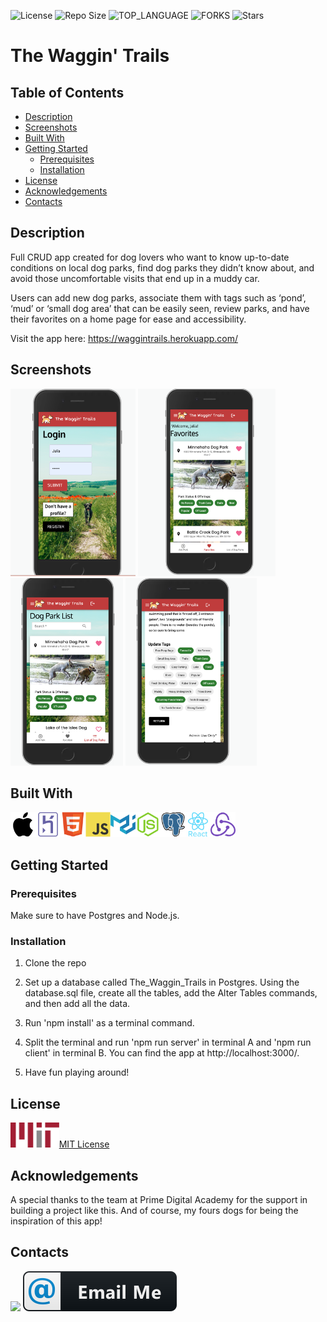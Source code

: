 ![License](https://img.shields.io/github/license/JuliaBayless/The_Waggin_Trails.svg?style=for-the-badge) ![Repo Size](https://img.shields.io/github/languages/code-size/JuliaBayless/The_Waggin_Trails.svg?style=for-the-badge) ![TOP_LANGUAGE](https://img.shields.io/github/languages/top/JuliaBayless/The_Waggin_Trails.svg?style=for-the-badge) ![FORKS](https://img.shields.io/github/forks/JuliaBayless/The_Waggin_Trails.svg?style=for-the-badge&social) ![Stars](https://img.shields.io/github/stars/JuliaBayless/The_Waggin_Trails.svg?style=for-the-badge)
    
# The Waggin' Trails

## Table of Contents

- [Description](#description)
- [Screenshots](#screenshots)
- [Built With](#built-with)
- [Getting Started](#getting-started)
  - [Prerequisites](#prerequisites)
  - [Installation](#installation)
- [License](#license)
- [Acknowledgements](#acknowledgements)
- [Contacts](#contacts)

## Description

Full CRUD app created for dog lovers who want to know up-to-date conditions on local dog parks, find dog parks they didn’t know about, and avoid those uncomfortable visits that end up in a muddy car.

Users can add new dog parks, associate them with tags such as ‘pond’, ‘mud’ or ‘small dog area’ that can be easily seen, review parks, and have their favorites on a home page for ease and accessibility.

Visit the app here: https://waggintrails.herokuapp.com/

## Screenshots

<img src= "documentation/images/LogInWagginTrails.png" alt="Log In Page" width="200" height="300">

<img src= "documentation/images/FavoritesList.png" alt="Favorites List" width="220" height="300">

<img src= "documentation/images/SearchBar.png" alt="List Page with Search Bar" width="180" height="300">

<img src= "documentation/images/EditDogTags.png" alt="Edit Dog Tags" width="210" height="300">



## Built With
<a href="https://www.apple.com"><img src="https://raw.githubusercontent.com/devicons/devicon/master/icons/apple/apple-original.svg" height="40px" width="40px" /></a><a href="https://www.heroku.com/"><img src="https://raw.githubusercontent.com/devicons/devicon/master/icons/heroku/heroku-original.svg" height="40px" width="40px" /></a><a href="https://developer.mozilla.org/en-US/docs/Web/HTML"><img src="https://raw.githubusercontent.com/devicons/devicon/master/icons/html5/html5-original.svg" height="40px" width="40px" /></a><a href="https://developer.mozilla.org/en-US/docs/Web/JavaScript"><img src="https://raw.githubusercontent.com/devicons/devicon/master/icons/javascript/javascript-original.svg" height="40px" width="40px" /></a><a href="https://material-ui.com/"><img src="https://raw.githubusercontent.com/devicons/devicon/master/icons/materialui/materialui-original.svg" height="40px" width="40px" /></a><a href="https://nodejs.org/en/"><img src="https://raw.githubusercontent.com/devicons/devicon/master/icons/nodejs/nodejs-original.svg" height="40px" width="40px" /></a><a href="https://www.postgresql.org/"><img src="https://raw.githubusercontent.com/devicons/devicon/master/icons/postgresql/postgresql-original.svg" height="40px" width="40px" /></a><a href="https://reactjs.org/"><img src="https://raw.githubusercontent.com/devicons/devicon/master/icons/react/react-original-wordmark.svg" height="40px" width="40px" /></a><a href="https://redux.js.org/"><img src="https://raw.githubusercontent.com/devicons/devicon/master/icons/redux/redux-original.svg" height="40px" width="40px" /></a>

## Getting Started


### Prerequisites

Make sure to have Postgres and Node.js.

### Installation

1. Clone the repo

2. Set up a database called The_Waggin_Trails in Postgres. Using the database.sql file, create all the tables, add the Alter Tables commands, and then add all the data. 

3. Run 'npm install' as a terminal command.

4.  Split the terminal and run 'npm run server' in terminal A and 'npm run client' in terminal B. You can find the app at http://localhost:3000/.

5. Have fun playing around!


## License

<a href="https://choosealicense.com/licenses/mit/"><img src="https://raw.githubusercontent.com/johnturner4004/readme-generator/master/src/components/assets/images/mit.svg" height=40 />MIT License</a>

## Acknowledgements

A special thanks to the team at Prime Digital Academy for the support in building a project like this. And of course, my fours dogs for being the inspiration of this app! 

## Contacts

<a href="https://www.linkedin.com/in/https://www.linkedin.com/in/julia-bayless1/"><img src="https://img.shields.io/badge/LinkedIn-0077B5?style=for-the-badge&logo=linkedin&logoColor=white" /></a>  <a href="mailto:julia.allistair@gmail.com"><img src=https://raw.githubusercontent.com/johnturner4004/readme-generator/master/src/components/assets/images/email_me_button_icon_151852.svg /></a>
